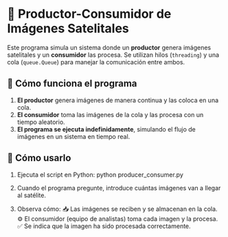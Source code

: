 # 📡 Productor-Consumidor de Imágenes Satelitales

Este programa simula un sistema donde un **productor** genera imágenes satelitales y un **consumidor** las procesa. Se utilizan hilos (`threading`) y una cola (`queue.Queue`) para manejar la comunicación entre ambos.

## 🔹 Cómo funciona el programa
1. **El productor** genera imágenes de manera continua y las coloca en una cola.
2. **El consumidor** toma las imágenes de la cola y las procesa con un tiempo aleatorio.
3. **El programa se ejecuta indefinidamente**, simulando el flujo de imágenes en un sistema en tiempo real.

## 🚀 Cómo usarlo
1. Ejecuta el script en Python:
   python producer_consumer.py
2. Cuando el programa pregunte, introduce cuántas imágenes van a llegar al satélite.

3. Observa cómo:
📥 Las imágenes se reciben y se almacenan en la cola.
⚙️ El consumidor (equipo de analistas) toma cada imagen y la procesa.
✅ Se indica que la imagen ha sido procesada correctamente.
